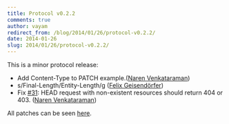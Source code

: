 ```yaml
---
title: Protocol v0.2.2
comments: true
author: vayam
redirect_from: /blog/2014/01/26/protocol-v0.2.2/
date: 2014-01-26
slug: 2014/01/26/protocol-v0.2.2/
---
```


This is a minor protocol release:

- Add Content-Type to PATCH example.([Naren Venkataraman](https://github.com/vayam))
- s/Final-Length/Entity-Length/g ([Felix Geisendörfer](https://github.com/felixge))
- Fix [#31](https://github.com/tus/tus-resumable-upload-protocol/pull/32):
  HEAD request with non-existent resources should return 404 or 403. ([Naren Venkataraman](https://github.com/vayam))

All patches can be seen [here](https://github.com/tus/tus-resumable-upload-protocol/compare/v0.2.1...v0.2.2).
